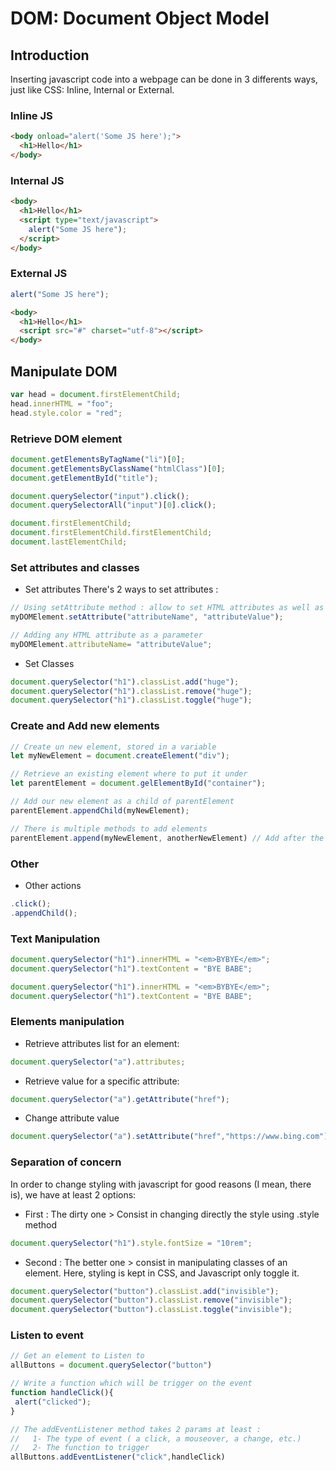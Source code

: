 # DOM: Document Object Model

## Introduction
Inserting javascript code into a webpage can be done in 3 differents ways, just like CSS: Inline, Internal or External.

### Inline JS
```html
<body onload="alert('Some JS here');">
  <h1>Hello</h1>
</body>
```

### Internal JS
```html
<body>
  <h1>Hello</h1>
  <script type="text/javascript">
    alert("Some JS here");
  </script>
</body>
```
### External JS
```js
alert("Some JS here");
```
```html
<body>
  <h1>Hello</h1>
  <script src="#" charset="utf-8"></script>
</body>
```

## Manipulate DOM

```js
var head = document.firstElementChild;
head.innerHTML = "foo";
head.style.color = "red";
```

### Retrieve DOM element
```js
document.getElementsByTagName("li")[0];
document.getElementsByClassName("htmlClass")[0];
document.getElementById("title");

document.querySelector("input").click();
document.querySelectorAll("input")[0].click();

document.firstElementChild;
document.firstElementChild.firstElementChild;
document.lastElementChild;

```
### Set attributes and classes

- Set attributes
There's 2 ways to set attributes :
```js
// Using setAttribute method : allow to set HTML attributes as well as customs attributes
myDOMElement.setAttribute("attributeName", "attributeValue");

// Adding any HTML attribute as a parameter
myDOMElement.attributeName= "attributeValue";

```

- Set Classes
```js
document.querySelector("h1").classList.add("huge");
document.querySelector("h1").classList.remove("huge");
document.querySelector("h1").classList.toggle("huge");
```
### Create and Add new elements

```js
// Create un new element, stored in a variable
let myNewElement = document.createElement("div");

// Retrieve an existing element where to put it under
let parentElement = document.gelElementById("container");

// Add our new element as a child of parentElement
parentElement.appendChild(myNewElement);

// There is multiple methods to add elements
parentElement.append(myNewElement, anotherNewElement) // Add after the last child of parentElement

```

### Other
- Other actions
```js
.click();
.appendChild();
```

### Text Manipulation
```js
document.querySelector("h1").innerHTML = "<em>BYBYE</em>";
document.querySelector("h1").textContent = "BYE BABE";
```
```js
document.querySelector("h1").innerHTML = "<em>BYBYE</em>";
document.querySelector("h1").textContent = "BYE BABE";
```
### Elements manipulation
- Retrieve attributes list for an element:
```js
document.querySelector("a").attributes;
```
- Retrieve value for a specific attribute:
```js
document.querySelector("a").getAttribute("href");
```
- Change attribute value
```js
document.querySelector("a").setAttribute("href","https://www.bing.com");
```

### Separation of concern
In order to change styling with javascript for good reasons (I mean, there is), we have at least 2 options:
 - First : The dirty one > Consist in changing directly the style using .style method
 ```js
document.querySelector("h1").style.fontSize = "10rem";
```
 - Second : The better one > consist in manipulating classes of an element. Here, styling is kept in CSS, and Javascript only toggle it.
 ```js
 document.querySelector("button").classList.add("invisible");
 document.querySelector("button").classList.remove("invisible");
 document.querySelector("button").classList.toggle("invisible");
```

### Listen to event

 ```js
// Get an element to Listen to
allButtons = document.querySelector("button")

// Write a function which will be trigger on the event
function handleClick(){
  alert("clicked");
}

// The addEventListener method takes 2 params at least :
//   1- The type of event ( a click, a mouseover, a change, etc.)
//   2- The function to trigger
allButtons.addEventListener("click",handleClick)
```
